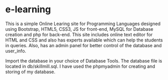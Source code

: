 # e-learning
This is a simple Online Learing site for Programming Languages designed using Bootstrap, HTML5, CSS3, JS for front-end, MySQL for Database creation and php for back-end.
This site includes online text editor for HTML and CSS and also has experts available which can help the students in queries.
Also, has an admin panel for better control of the database and user_info.

Import the database in your choice of Database Tools.
The database file is located in db/skillmill.sql.
I have used the phpmyadmin for creating and storing of my database.
